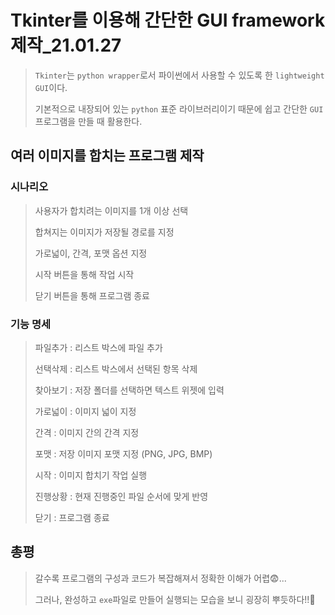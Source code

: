 # Tkinter를 이용해 간단한 GUI framework 제작_21.01.27

> `Tkinter`는 `python wrapper`로서 파이썬에서 사용할 수 있도록 한 `lightweight GUI`이다.
>
> 기본적으로 내장되어 있는 `python` 표준 라이브러리이기 때문에 쉽고 간단한 `GUI`프로그램을 만들 때 활용한다.

## 여러 이미지를 합치는 프로그램 제작

### 시나리오

> 사용자가 합치려는 이미지를 1개 이상 선택
>
> 합쳐지는 이미지가 저장될 경로를 지정
>
> 가로넓이, 간격, 포맷 옵션 지정
>
> 시작 버튼을 통해 작업 시작
>
> 닫기 버튼을 통해 프로그램 종료

### 기능 명세

> 파일추가 : 리스트 박스에 파일 추가
>
> 선택삭제 : 리스트 박스에서 선택된 항목 삭제
>
> 찾아보기 : 저장 폴더를 선택하면 텍스트 위젯에 입력
>
> 가로넓이 : 이미지 넓이 지정
>
> 간격 : 이미지 간의 간격 지정
>
> 포맷 : 저장 이미지 포맷 지정 (PNG, JPG, BMP)
>
> 시작 : 이미지 합치기 작업 실행
>
> 진행상황 : 현재 진행중인 파일 순서에 맞게 반영
>
> 닫기 : 프로그램 종료

## 총평

> 갈수록 프로그램의 구성과 코드가 복잡해져서 정확한 이해가 어렵😨...
>
> 그러나, 완성하고 `exe`파일로 만들어 실행되는 모습을 보니 굉장히 뿌듯하다!!💪

